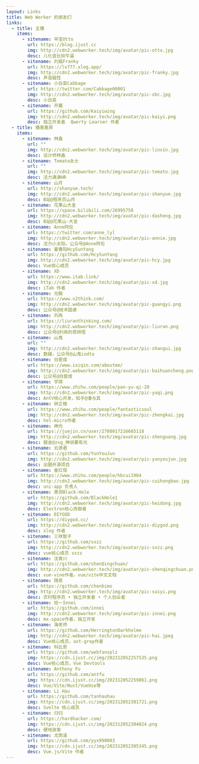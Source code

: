 ```yaml
---
layout: Links
title: Web Worker 的朋友们
links:
  - title: 主播
    items:
      - sitename: 辛宝Otto
        url: https://blog.ijust.cc
        img: http://cdn2.webworker.tech/img/avatar/pic-otto.jpg
        desc: 儿化音比较牛逼
      - sitename: 刘威Franky
        url: https://lv777.xlog.app/
        img: http://cdn2.webworker.tech/img/avatar/pic-franky.jpg
        desc: 声音磁性
      - sitename: 小白菜Cabbage
        url: https://twitter.com/Cabbage00001
        img: http://cdn2.webworker.tech/img/avatar/pic-xbc.jpg
        desc: 小白菜
      - sitename: 开翼
        url: https://github.com/Kaiyiwing
        img: http://cdn2.webworker.tech/img/avatar/pic-kaiyi.png
        desc: 独立开发者  Qwerty Learner 作者
  - title: 播客嘉宾
    items:
      - sitename: 林鑫
        url: ""
        img: http://cdn2.webworker.tech/img/avatar/pic-linxin.jpg
        desc: 设计师林鑫
      - sitename: Tomato女士
        url: ""
        img: http://cdn2.webworker.tech/img/avatar/pic-tomato.jpg
        desc: 活力满满HR
      - sitename: 山月
        url: http://shanyue.tech/
        img: http://cdn2.webworker.tech/img/avatar/pic-shanyue.jpg
        desc: B站@程序员山月
      - sitename: 花果山大圣
        url: https://space.bilibili.com/26995758
        img: http://cdn2.webworker.tech/img/avatar/pic-dasheng.jpg
        desc: B站@花果山-大圣
      - sitename: Anne阿伦
        url: https://twitter.com/anne_lyl
        img: http://cdn2.webworker.tech/img/avatar/pic-annie.jpg
        desc: 活力小太阳。公众号@Anne阿伦
      - sitename: 霍春阳HcySunYang
        url: https://github.com/HcySunYang
        img: http://cdn2.webworker.tech/img/avatar/pic-hcy.jpg
        desc: Vue核心成员
      - sitename: XD
        url: https://www.itab.link/
        img: http://cdn2.webworker.tech/img/avatar/pic-xd.jpg
        desc: iTab 作者
      - sitename: 光毅
        url: https://www.v2think.com/
        img: http://cdn2.webworker.tech/img/avatar/pic-guangyi.png
        desc: 公众号@技术圆桌
      - sitename: 刘冉
        url: https://liuranthinking.com/
        img: http://cdn2.webworker.tech/img/avatar/pic-liuran.png
        desc: 公众号@刘冉的思辨悟
      - sitename: 山鬼
        url: ""
        img: http://cdn2.webworker.tech/img/avatar/pic-shangui.jpg
        desc: 数媒，公众号@山鬼iodto
      - sitename: 白宦成
        url: https://www.ixiqin.com/aboutme/
        img: http://cdn2.webworker.tech/img/avatar/pic-baihuancheng.png
        desc: 公众号@白宦成
      - sitename: 宇琪
        url: https://www.zhihu.com/people/pan-yu-qi-20
        img: http://cdn2.webworker.tech/img/avatar/pic-yuqi.png
        desc: AntV核心开发，知乎@潘与其
      - sitename: 钟正楷
        url: https://www.zhihu.com/people/fantasticsoul
        img: http://cdn2.webworker.tech/img/avatar/pic-zhengkai.jpg
        desc: hel-micro作者
      - sitename: 神光
        url: https://juejin.cn/user/2788017216685118
        img: http://cdn2.webworker.tech/img/avatar/pic-shenguang.jpg
        desc: 掘金@zxg_神说要有光
      - sitename: 云游君
        url: https://github.com/YunYouJun
        img: http://cdn2.webworker.tech/img/avatar/pic-yunyoujun.jpg
        desc: 出圈开源项目
      - sitename: 崔红保
        url: https://www.zhihu.com/people/hbcui1984
        img: http://cdn2.webworker.tech/img/avatar/pic-cuihongbao.jpg
        desc: uni-app 负责人
      - sitename: 黑洞Black-Hole
        url: https://github.com/BlackHole1
        img: http://cdn2.webworker.tech/img/avatar/pic-heidong.jpg
        desc: Electron核心贡献者
      - sitename: DIYGOD
        url: https://diygod.cc/
        img: http://cdn2.webworker.tech/img/avatar/pic-diygod.png
        desc: xlog 作者
      - sitename: 三咲智子
        url: https://github.com/sxzz
        img: http://cdn2.webworker.tech/img/avatar/pic-sxzz.png
        desc: vue核心成员 sxzz
      - sitename: 沈青川
        url: https://github.com/shenQingchuan/
        img: http://cdn2.webworker.tech/img/avatar/pic-shenqingchuan.png
        desc: vue-vine作者。vue/vite中文文档
      - sitename: 随易
        url: https://github.com/chenbimo
        img: http://cdn2.webworker.tech/img/avatar/pic-suiyi.png
        desc: 农村程序员 • 独立开发者 • 个人创业者
      - sitename: 拾一Innei
        url: https://github.com/innei
        img: http://cdn2.webworker.tech/img/avatar/pic-innei.png
        desc: mx-space作者，独立开发
      - sitename: 海老师
        url: https://github.com/HerringtonDarkholme
        img: http://cdn2.webworker.tech/img/avatar/pic-hai.jpeg
        desc: Vue核心成员，ast-grep作者
      - sitename: 科比哥
        url: https://github.com/webfansplz
        img: https://cdn.ijust.cc/img/202312052257535.png
        desc: Vue核心成员，Vue Devtools
      - sitename: Anthony Fu
        url: https://github.com/antfu
        img: https://cdn.ijust.cc/img/202312052259861.png
        desc: Vue/Vite/Nuxt/VueUse等
      - sitename: Li Hau
        url: https://github.com/tanhauhau
        img: https://cdn.ijust.cc/img/202312052301721.png
        desc: Svelte 核心成员
      - sitename: 归归
        url: https://hardhacker.com/
        img: https://cdn.ijust.cc/img/202312052304024.png
        desc: 硬地骇客
      - sitename: 尤雨溪
        url: https://github.com/yyx990803
        img: https://cdn.ijust.cc/img/202312052305345.png
        desc: Vue.js/Vite 作者
---
```

